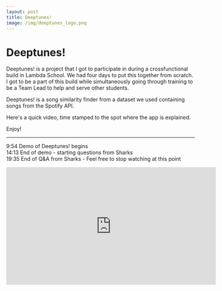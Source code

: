 ```yaml
---
layout: post
title: Deeptunes!
image: /img/deeptunes_logo.png
---
```


# Deeptunes!  

Deeptunes! is a project that I got to participate in during a crossfunctional build in Lambda School. We had four days to put this together from scratch. I got to be a part of this build while simultaneously going through training to be a Team Lead to help and serve other students.

Deeptunes! is a song similarity finder from a dataset we used containing songs from the Spotify API. 

Here's a quick video, time stamped to the spot where the app is explained.

Enjoy!

<hr>

9:54  Demo of Deeptunes! begins  
14:13 End of demo - starting questions from Sharks  
19:35 End of Q&A from Sharks - Feel free to stop watching at this point  
<iframe width="560" height="315" src="https://www.youtube.com/embed/otK1GiwxQ6o?start=594" frameborder="0" allow="accelerometer; autoplay; encrypted-media; gyroscope; picture-in-picture" allowfullscreen></iframe>  

